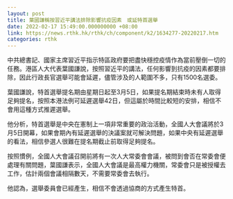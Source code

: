 ```yaml
---
layout: post
title: 葉國謙稱按習近平講法排除影響抗疫因素　或延特首選舉
date: 2022-02-17 15:49:00.000000000 +08:00
link: https://news.rthk.hk/rthk/ch/component/k2/1634277-20220217.htm
categories: rthk
---
```


中共總書記、國家主席習近平指示特區政府要把盡快穩控疫情作為當前壓倒一切的任務。港區人大代表葉國謙說，按照習近平的講法，任何影響到抗疫的因素都要排除，因此行政長官選舉可能會延遲，儘管涉及的人範圍不多，只有1500名選委。

葉國謙說，特首選舉提名期由星期日起至3月5日，如果提名期結束時未有人取得足夠提名，按照本港法例可延遲選舉42日，但這屬於時間比較短的安排，相信不會用這種方式推遲選舉。

他分析，特首選舉是中央在憲制上一項非常重要的政治活動，全國人大會議將於3月5日開幕，如果會期內有延遲選舉的決議案就可解決問題，如果中央有延遲選舉的看法，相信參選人很難在提名期截止前取得足夠提名。

按照慣例，全國人大會議召開前將有一次人大常委會會議，被問到會否在常委會便處理有關問題，葉國謙表示，全國人大會議是最高權力機關，常委會只是被授權去工作，估計兩個會議相隔數天，不需要常委會去執行。

他認為，選舉委員會已經產生，相信不會透過協商的方式產生特首。
